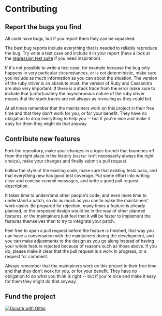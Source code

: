# Contributing

## Report the bugs you find

All code have bugs, but if you report them they can be squashed.

The best bug reports include everything that is needed to reliably reproduce the bug. Try write a test case and include it in your report (have a look at the [regression test suite](spec/integration/regression_spec.rb) if you need inspiration).

If it's not possible to write a test case, for example because the bug only happens in very particular circumstances, or is not deterministic, make sure you include as much information as you can about the situation. The version of the ruby driver is an absolute must, the version of Ruby and Cassandra are also very important. If there is a stack trace from the error make sure to include that (unfortunately the asynchronous nature of the ruby driver means that the stack traces are not always as revealing as they could be).

At all times remember that the maintainers work on this project in their free time and that they don't work for you, or for your benefit. They have no obligation to drop everything to help you -- but if you're nice and make it easy for them they might do that anyway.

## Contribute new features

Fork the repository, make your changes in a topic branch that branches off from the right place in the history (`master` isn't necessarily always the right choice), make your changes and finally submit a pull request.

Follow the style of the existing code, make sure that existing tests pass, and that everything new has good test coverage. Put some effort into writing clear and concise commit messages, and write a good pull request description.

It takes time to understand other people's code, and even more time to understand a patch, so do as much as you can to make the maintainers' work easier. Be prepared for rejection, many times a feature is already planned, or the proposed design would be in the way of other planned features, or the maintainers just feel that it will be faster to implement the features themselves than to try to integrate your patch.

Feel free to open a pull request before the feature is finished, that way you can have a conversation with the maintainers during the development, and you can make adjustments to the design as you go along instead of having your whole feature rejected because of reasons such as those above. If you do, please make it clear that the pull request is a work in progress, or a request for comment.

Always remember that the maintainers work on this project in their free time and that they don't work for you, or for your benefit. They have no obligation to do what you think is right -- but if you're nice and make it easy for them they might do that anyway.

## Fund the project

[![Donate with Gittip](http://img.shields.io/gittip/iconara.png)](https://www.gittip.com/iconara/ "Donate weekly to this project using Gittip")